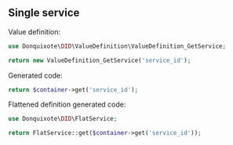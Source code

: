 ## Single service

Value definition:

```php
use Donquixote\DID\ValueDefinition\ValueDefinition_GetService;

return new ValueDefinition_GetService('service_id'); 
```

Generated code:

```php
return $container->get('service_id');
```

Flattened definition generated code:

```php
use Donquixote\DID\FlatService;

return FlatService::get($container->get('service_id'));
```
